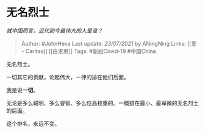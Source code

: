 # 无名烈士
*就中国而言，近代到今最伟大的人是谁？*

> Author: #JohnHexa
Last update: *23/07/2021* by ANingNing
Links: [[爱 - Caritas]] [[白求恩]] 
Tags: #新冠Covid-19 #中国China 

无名烈士。

一切其它的贡献，论起伟大，一律的排在他们后面。

我是说**一切**。

无论是多么聪明、多么睿智、多么位高权重的。一概排在最小、最卑微的无名烈士的后面。

这个排名，永远不变。